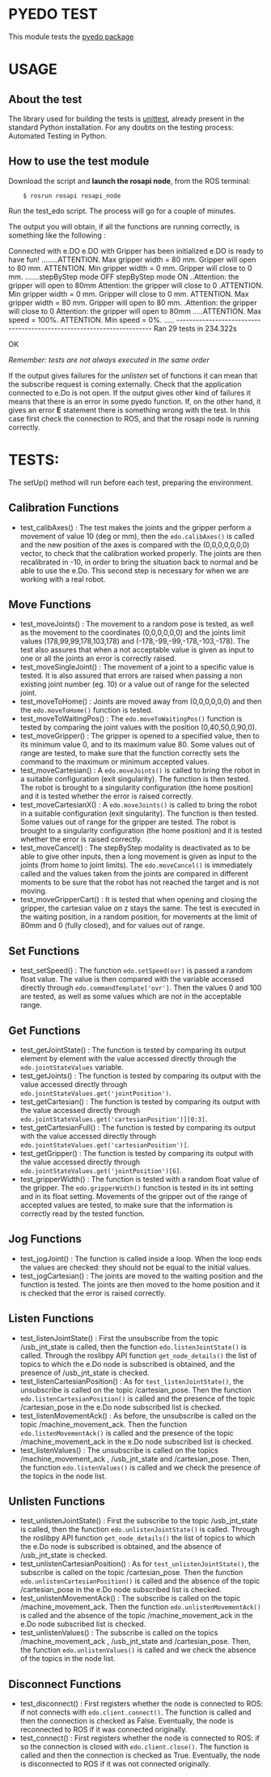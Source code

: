 PYEDO TEST
=======================================

This module tests the [pyedo package](https://github.com/Comau/pyedo)

# USAGE

About the test
-----------
The library used for building the tests is [unittest](https://docs.python.org/3/library/unittest.html), already present in the standard Python installation.
For any doubts on the testing process: Automated Testing in Python.


How to use the test module
-----------
Download the script and **launch the rosapi node**, from the ROS terminal:

        $ rosrun rosapi rosapi_node
		
Run the test_edo script. The process will go for a couple of minutes.

The output you will obtain, if all the functions are running correctly, is something like the following :

Connected with e.DO
e.DO with Gripper has been initialized
e.DO is ready to have fun!
........ATTENTION. Max gripper width = 80 mm.
Gripper will open to 80 mm.
ATTENTION. Min gripper width = 0 mm.
Gripper will close to 0 mm.
.......stepByStep mode OFF
stepByStep mode ON
..Attention: the gripper will open to 80mm
Attention: the gripper will close to 0
.ATTENTION. Min gripper width = 0 mm.
Gripper will close to 0 mm.
ATTENTION. Max gripper width = 80 mm.
Gripper will open to 80 mm.
.Attention: the gripper will close to 0
Attention: the gripper will open to 80mm
.....ATTENTION. Max speed = 100%.
ATTENTION. Min speed = 0%.
.....
\-\-\-\-\-\-\-\-\-\-\-\-\-\-\-\-\-\-\-\-\-\-\-\-\-\-\-\-\-\-\-\-\-\-\-\-\-\-\-\-\-\-\-\-\-\-\-\-\-\-\-\-\-\-\-\-\-\-\-\-\-\-\-\-\-\-\-\-\-\-
Ran 29 tests in 234.322s

OK


*Remember: tests are not always executed in the same order*

If the output gives failures for the *unlisten* set of functions it can mean that the subscribe request is coming externally. Check that the application connected to e.Do is not open.
If the output gives other kind of failures it means that there is an error in some pyedo function.
If, on the other hand, it gives an error **E** statement there is something wrong with the test. In this case first check the connection to ROS, and that the rosapi node is running correctly.

# TESTS:

The setUp() method will run before each test, preparing the environment.

## Calibration Functions
- test_calibAxes() :
The test makes the joints and the gripper perform a movement of value 10 (deg or mm), then the `edo.calibAxes()` is called and the new position of the axes is compared with the (0,0,0,0,0,0,0) vector, to check that the calibration worked properly. The joints are then recalibrated in -10, in order to bring the situation back to normal and be able to use the e.Do. This second step is necessary for when we are working with a real robot.

## Move Functions
- test_moveJoints() :
The movement to a random pose is tested, as well as the movement to the coordinates (0,0,0,0,0,0) and the joints limit values (178,99,99,178,103,178) and (-178,-99,-99,-178,-103,-178). The test also assures that when a not acceptable value is given as input to one or all the joints an error is correctly raised.
- test_moveSingleJoint() :
The movement of a joint to a specific value is tested. It is also assured that errors are raised when passing a non existing joint number (eg. 10) or a value out of range for the selected joint.
- test_moveToHome() :
Joints are moved away from (0,0,0,0,0,0) and then the `edo.moveToHome()` function is tested.
- test_moveToWaitingPos() :
The `edo.moveToWaitingPos()` function is tested by comparing the joint values with the position (0,40,50,0,90,0).
- test_moveGripper() :
The gripper is opened to a specified value, then to its minimum value 0, and to its maximum value 80. Some values out of range are tested, to make sure that the function correctly sets the command to the maximum or minimum accepted values.
- test_moveCartesian() :
A `edo.moveJoints()` is called to bring the robot in a suitable configuration (exit singularity). The function is then tested. The robot is brought to a singularity configuration (the home position) and it is tested whether the error is raised correctly.
- test_moveCartesianX() :
A `edo.moveJoints()` is called to bring the robot in a suitable configuration (exit singularity). The function is then tested. Some values out of range for the gripper are tested. The robot is brought to a singularity configuration (the home position) and it is tested whether the error is raised correctly.
- test_moveCancel() :
The stepByStep modality is deactivated as to be able to give other inputs, then a long movement is given as input to the joints (from home to joint limits). The `edo.moveCancel()` is immediately called and the values taken from the joints are compared in different moments to be sure that the robot has not reached the target and is not moving.
- test_moveGripperCart() :
It is tested that when opening and closing the gripper, the cartesian value on z stays the same. The test is executed in the waiting position, in a random position, for movements at the limit of 80mm and 0 (fully closed), and for values out of range.

## Set Functions
- test_setSpeed() :
The function `edo.setSpeed(ovr)` is passed a random float value. The value is then compared with the variable accessed directly through `edo.commandTemplate['ovr']`. Then the values 0 and 100 are tested, as well as some values which are not in the acceptable range.

## Get Functions
- test_getJointState() :
The function is tested by comparing its output element by element with the value accessed directly through the `edo.jointStateValues` variable.
- test_getJoints() :
The function is tested by comparing its output with the value accessed directly through `edo.jointStateValues.get('jointPosition')`.
- test_getCartesian() :
The function is tested by comparing its output with the value accessed directly through `edo.jointStateValues.get('cartesianPosition')][0:3]`.
- test_getCartesianFull() :
The function is tested by comparing its output with the value accessed directly through `edo.jointStateValues.get('cartesianPosition')]`.
- test_getGripper() :
The function is tested by comparing its output with the value accessed directly through `edo.jointStateValues.get('jointPosition')[6]`.
- test_gripperWidth() :
The function is tested with a random float value of the gripper. The `edo.gripperWidth()` function is tested in its int setting and in its float setting. Movements of the gripper out of the range of accepted values are tested, to make sure that the information is correctly read by the tested function.

## Jog Functions
- test_jogJoint() :
The function is called inside a loop. When the loop ends the values are checked: they should not be equal to the initial values.
- test_jogCartesian() :
The joints are moved to the waiting position and the function is tested. The joints are then moved to the home position and it is checked that the error is raised correctly.

## Listen Functions
- test_listenJointState() :
First the unsubscribe from the topic /usb_jnt_state is called, then the function `edo.listenJointState()` is called. Through the roslibpy API function `get_node_details()` the list of topics to which the e.Do node is subscribed is obtained, and the presence of /usb_jnt_state is checked.
- test_listenCartesianPosition() :
As for `test_listenJointState()`, the unsubscribe is called on the topic /cartesian_pose. Then the function `edo.listenCartesianPosition()` is called and the presence of the topic /cartesian_pose in the e.Do node subscribed list is checked.
- test_listenMovementAck() :
As before, the unsubscribe is called on the topic /machine_movement_ack. Then the function `edo.listenMovementAck()` is called and the presence of the topic /machine_movement_ack in the e.Do node subscribed list is checked.
- test_listenValues() :
The unsubscribe is called on the topics /machine_movement_ack , /usb_jnt_state and /cartesian_pose. Then, the function `edo.listenValues()` is called and we check the presence of the topics in the node list.

## Unlisten Functions
- test_unlistenJointState() :
First the subscribe to the topic /usb_jnt_state is called, then the function `edo.unlistenJointState()` is called. Through the roslibpy API function `get_node_details()` the list of topics to which the e.Do node is subscribed is obtained, and the absence of /usb_jnt_state is checked.
- test_unlistenCartesianPosition() :
As for `test_unlistenJointState()`, the subscribe is called on the topic /cartesian_pose. Then the function `edo.unlistenCartesianPosition()` is called and the absence of the topic /cartesian_pose in the e.Do node subscribed list is checked.
- test_unlistenMovementAck() :
The subscribe is called on the topic /machine_movement_ack. Then the function `edo.unlistenMovementAck()` is called and the absence of the topic /machine_movement_ack in the e.Do node subscribed list is checked.
- test_unlistenValues() :
The subscribe is called on the topics /machine_movement_ack , /usb_jnt_state and /cartesian_pose. Then, the function `edo.unlistenValues()` is called and we check the absence of the topics in the node list.

## Disconnect Functions
- test_disconnect() :
First registers whether the node is connected to ROS: if not connects with `edo.client.connect()`. The function is called and then the connection is checked as False. Eventually, the node is reconnected to ROS if it was connected originally.
- test_connect() :
First registers whether the node is connected to ROS: if so the connection is closed with `edo.client.close()`. The function is called and then the connection is checked as True. Eventually, the node is disconnected to ROS if it was not connected originally.
